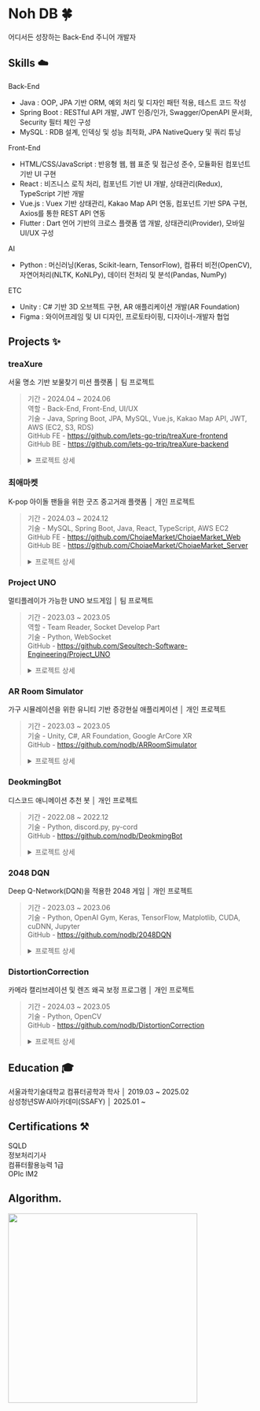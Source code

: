 # Noh DB 🍀
어디서든 성장하는 Back-End 주니어 개발자

## Skills ☁️

Back-End

- Java : OOP, JPA 기반 ORM, 예외 처리 및 디자인 패턴 적용, 테스트 코드 작성
- Spring Boot : RESTful API 개발, JWT 인증/인가, Swagger/OpenAPI 문서화, Security 필터 체인 구성
- MySQL : RDB 설계, 인덱싱 및 성능 최적화, JPA NativeQuery 및 쿼리 튜닝

Front-End

- HTML/CSS/JavaScript : 반응형 웹, 웹 표준 및 접근성 준수, 모듈화된 컴포넌트 기반 UI 구현
- React : 비즈니스 로직 처리, 컴포넌트 기반 UI 개발, 상태관리(Redux), TypeScript 기반 개발
- Vue.js : Vuex 기반 상태관리, Kakao Map API 연동, 컴포넌트 기반 SPA 구현, Axios를 통한 REST API 연동  
- Flutter : Dart 언어 기반의 크로스 플랫폼 앱 개발, 상태관리(Provider), 모바일 UI/UX 구성

AI

- Python : 머신러닝(Keras, Scikit-learn, TensorFlow), 컴퓨터 비전(OpenCV), 자연어처리(NLTK, KoNLPy), 데이터 전처리 및 분석(Pandas, NumPy)

ETC

- Unity : C# 기반 3D 오브젝트 구현, AR 애플리케이션 개발(AR Foundation)
- Figma : 와이어프레임 및 UI 디자인, 프로토타이핑, 디자이너-개발자 협업

## Projects ✨

### treaXure
서울 명소 기반 보물찾기 미션 플랫폼 │ 팀 프로젝트

> 기간 - 2024.04 ~ 2024.06  
> 역할 - Back-End, Front-End, UI/UX  
> 기술 - Java, Spring Boot, JPA, MySQL, Vue.js, Kakao Map API, JWT, AWS (EC2, S3, RDS)  
> GitHub FE - https://github.com/lets-go-trip/treaXure-frontend  
> GitHub BE - https://github.com/lets-go-trip/treaXure-backend
> <details>
> <summary>프로젝트 상세</summary>
> <div markdown="1">
> 
> - 서울 주요 명소를 탐험하며 미션을 수행하고 인증 게시물을 업로드하는 게임형 서비스 기획
> - Vue.js 기반 반응형 UI 구성 및 Kakao Map API를 이용한 동적 마커 렌더링 구현
> - JWT 인증, Kakao/Naver OAuth2 로그인 기능 구현
> - 게시물 좋아요, 댓글, 유사도 점수 기반 추천 기능 등 사용자 상호작용 기능 개발
> - 미션, 장소, 게시글, 방문기록, 좋아요 등 주요 도메인 설계 및 REST API 문서화 (Swagger)
> - 게시물 유사도 비교를 위한 AI 서버 연동 및 유사도 기반 점수화 로직 처리
> - AWS EC2에 백엔드 배포, S3를 통한 이미지 업로드, RDS로 DB 운영
> - 프로젝트 ERD 및 API 명세서 작성, 팀 내 Git Flow 적용 및 코드 리뷰 주도
> 
> </div>
> </details>


### 최애마켓
K-pop 아이돌 팬들을 위한 굿즈 중고거래 플랫폼 │ 개인 프로젝트

> 기간 - 2024.03 ~ 2024.12  
> 기술 - MySQL, Spring Boot, Java, React, TypeScript, AWS EC2  
> GitHub FE - https://github.com/ChoiaeMarket/ChoiaeMarket_Web  
> GitHub BE - https://github.com/ChoiaeMarket/ChoiaeMarket_Server
> <details>
> <summary>프로젝트 상세</summary>
> <div markdown="1">
> 
> - 초기 기능 정의 및 화면 기획 진행
> - Figma를 이용하여 UI/UX 디자인
> - 데이터베이스 테이블 ERD 설계(상품 및 사용자 정보를 저장)
> - MySQL을 이용하여 데이터베이스 구현
> - 조회, 등록, 수정, 관리 등 중고거래에 필요한 REST API 설계 및 Notion에 명세서 정리
> - Spring Boot에서 CRUD 개발
> - React에서 Request & Response 개발
> - AWS EC2로 서비스 배포
> 
> </div>
> </details>

### Project UNO
멀티플레이가 가능한 UNO 보드게임 │ 팀 프로젝트

> 기간 - 2023.03 ~ 2023.05  
> 역할 - Team Reader, Socket Develop Part  
> 기술 - Python, WebSocket  
> GitHub - https://github.com/Seoultech-Software-Engineering/Project_UNO
> <details>
> <summary>프로젝트 상세</summary>
> <div markdown="1">
> 
> - 팀장으로 전체적인 회의 리드 및 문서 작업 담당
> - 협업에 앞서 코딩&커밋 컨벤션 정의초기 기능 정의 및 화면 기획 진행
> - 주 2회 페어 프로그래밍으로 작업 및 Wiki에 미팅 로그, 백로그 작성
> - Python으로 게임 기능 구현
> - TCP/IP 소켓 통신을 통해 멀티프로세스로 멀티플레이 기능 구현, 업적 시스템 구현
> - 테스트 커버리지 측정 및 리팩토링
> - exe 실행 파일로 제작
> 
> </div>
> </details>

### AR Room Simulator
가구 시뮬레이션을 위한 유니티 기반 증강현실 애플리케이션 │ 개인 프로젝트

> 기간 - 2023.03 ~ 2023.05  
> 기술 - Unity, C#, AR Foundation, Google ArCore XR  
> GitHub - https://github.com/nodb/ARRoomSimulator
> <details>
> <summary>프로젝트 상세</summary>
> <div markdown="1">
> 
> - AR Default Plane을 통해 현실 공간의 특징점을 토대로 공간 인식
> - XR Origin을 통해 가상 세계에 랜더링된 AR 콘텐츠를 현실 좌표공간에 매핑
> - 조작 패널을 제작해 터치와 스크롤 뷰를 통해 가상의 3D 객체를 AR 공간에서 조정
> - 공간 인식, 객체 배치, 객체 선택, 객체 조작, 객체 가려짐 기능을 구현
> 
> </div>
> </details>

### DeokmingBot
디스코드 애니메이션 추천 봇 │ 개인 프로젝트

> 기간 - 2022.08 ~ 2022.12  
> 기술 - Python, discord.py, py-cord  
> GitHub - https://github.com/nodb/DeokmingBot
> <details>
> <summary>프로젝트 상세</summary>
> <div markdown="1">
> 
> - discord.py를 통해 discord bot 활성화 파일을 작성
> - 애니메이션 사이트인 라프텔 API를 통해 애니메이션 정보를 파싱할 수 있게 키 생성
> - 정보를 입력하면 라프텔의 작품 API, 키워드 API, discover API, recommend API를 가져오게 구현
> - Discord Bot API를 이용하여 원하는 기능에 각각의 명령어를 정의하여 할당
> - Discord Bot에 명령어만으로 애니메이션 검색, 추천 등 다양한 기능을 제공
> 
> </div>
> </details>

### 2048 DQN
Deep Q-Network(DQN)을 적용한 2048 게임 │ 개인 프로젝트

> 기간 - 2023.03 ~ 2023.06  
> 기술 - Python, OpenAI Gym, Keras, TensorFlow, Matplotlib, CUDA, cuDNN, Jupyter  
> GitHub - https://github.com/nodb/2048DQN
> <details>
> <summary>프로젝트 상세</summary>
> <div markdown="1">
> 
> - OpenAI Gym 인터페이스를 사용하여 2048 게임을 구현
> - 딥러닝 알고리즘 DQN 적용을 위해 상태, 행동, 보상을 정의
> - 로그 정규화, 원핫 인코딩으로 신경망 입력 전처리하여 게임을 학습 형태로 변환
> - Keras의 Sequential API를 사용하여 신경망 모델 정의
> - keras-rl 라이브러리를 사용하여 DQN 에이전트 구현
> - DQN 신경망을 사용하여 최적의 정책을 학습
> - 학습 후 에이전트의 성능을 평가
> 
> </div>
> </details>

### DistortionCorrection
카메라 캘리브레이션 및 렌즈 왜곡 보정 프로그램 │ 개인 프로젝트

> 기간 - 2024.03 ~ 2023.05   
> 기술 - Python, OpenCV   
> GitHub - https://github.com/nodb/DistortionCorrection
> <details>
> <summary>프로젝트 상세</summary>
> <div markdown="1">
> 
> - OpenCV 기반으로 카메라 렌즈의 왜곡을 교정하는 GUI 프로그램 구현
> - 체커보드 패턴을 이용한 카메라 캘리브레이션 기능 구현 (이미지 3장 이상 필요)
> - 캘리브레이션 수행 시 선택된 이미지 수, RMS 오차, 카메라 행렬(K), 왜곡 계수(k1~k5)를 콘솔에 출력
> - 보정 모드에서는 Tab 키로 보정 적용 여부를 실시간 토글할 수 있으며, ESC 키로 종료 가능
> - GUI 화면에 실시간으로 보정 전(original) / 보정 후(distorted correction) 결과를 비교 출력
> - 사용자가 직접 캘리브레이션 이미지 선택 과정을 수행하며 직관적인 조작 경험 제공
> - 갤럭시 S22U 카메라(0.6배율) 테스트 결과를 바탕으로 왜곡 보정 효과 검증
> 
> </div>
> </details>

## Education 🎓

서울과학기술대학교 컴퓨터공학과 학사 │ 2019.03 ~ 2025.02  
삼성청년SW·AI아카데미(SSAFY) │ 2025.01 ~

## Certifications ⚒️
SQLD   
정보처리기사  
컴퓨터활용능력 1급  
OPIc IM2

## Algorithm.

<img width="385px" src="http://mazassumnida.wtf/api/v2/generate_badge?boj=nodb"/>

